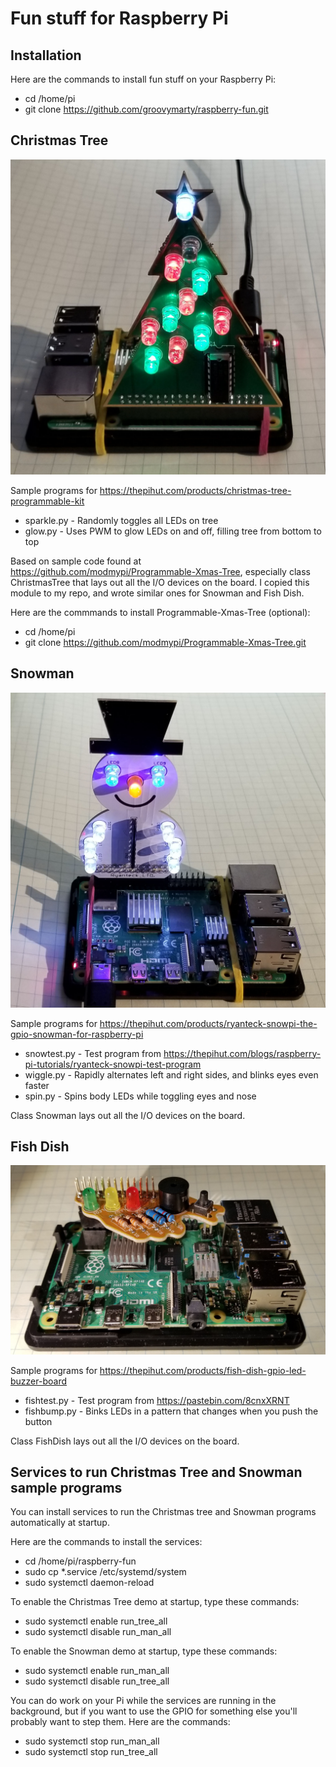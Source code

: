 # Fun stuff for Raspberry Pi

## Installation

Here are the commands to install fun stuff on your Raspberry Pi:
* cd /home/pi
* git clone https://github.com/groovymarty/raspberry-fun.git

## Christmas Tree

![Christmas Tree](tree.jpg)

Sample programs for https://thepihut.com/products/christmas-tree-programmable-kit
* sparkle.py - Randomly toggles all LEDs on tree
* glow.py - Uses PWM to glow LEDs on and off, filling tree from bottom to top

Based on sample code found at https://github.com/modmypi/Programmable-Xmas-Tree, especially
class ChristmasTree that lays out all the I/O devices on the board.  I copied this module
to my repo, and wrote similar ones for Snowman and Fish Dish.

Here are the commmands to install Programmable-Xmas-Tree (optional):
* cd /home/pi
* git clone https://github.com/modmypi/Programmable-Xmas-Tree.git

## Snowman

![Snowman](snowman.jpg)

Sample programs for https://thepihut.com/products/ryanteck-snowpi-the-gpio-snowman-for-raspberry-pi
* snowtest.py - Test program from https://thepihut.com/blogs/raspberry-pi-tutorials/ryanteck-snowpi-test-program
* wiggle.py - Rapidly alternates left and right sides, and blinks eyes even faster
* spin.py - Spins body LEDs while toggling eyes and nose

Class Snowman lays out all the I/O devices on the board.

## Fish Dish

![Fish Dish](fishdish.jpg)

Sample programs for https://thepihut.com/products/fish-dish-gpio-led-buzzer-board
* fishtest.py - Test program from https://pastebin.com/8cnxXRNT
* fishbump.py - Binks LEDs in a pattern that changes when you push the button

Class FishDish lays out all the I/O devices on the board.

## Services to run Christmas Tree and Snowman sample programs

You can install services to run the Christmas tree and Snowman programs automatically at startup.

Here are the commands to install the services:
* cd /home/pi/raspberry-fun
* sudo cp *.service /etc/systemd/system
* sudo systemctl daemon-reload

To enable the Christmas Tree demo at startup, type these commands:
* sudo systemctl enable run_tree_all
* sudo systemctl disable run_man_all

To enable the Snowman demo at startup, type these commands:
* sudo systemctl enable run_man_all
* sudo systemctl disable run_tree_all

You can do work on your Pi while the services are running in the background, but if you want
to use the GPIO for something else you'll probably want to step them.  Here are the commands:
* sudo systemctl stop run_man_all
* sudo systemctl stop run_tree_all
